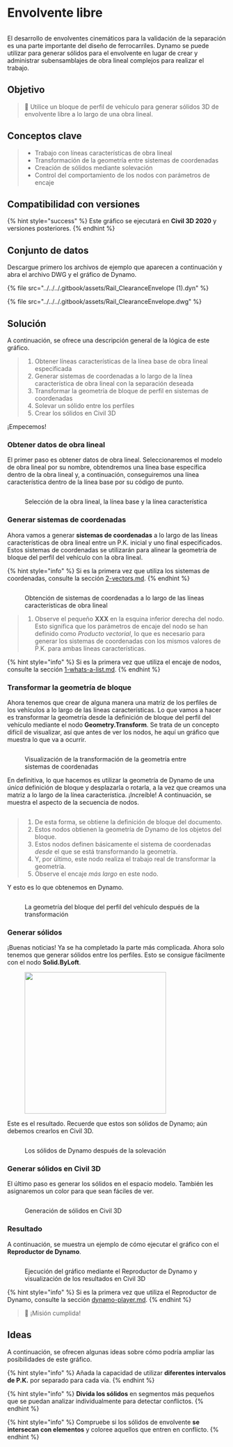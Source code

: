# Envolvente libre

<figure><img src="../../../.gitbook/assets/Rail_ClearanceEnvelope_Player.gif" alt=""><figcaption></figcaption></figure>

El desarrollo de envolventes cinemáticos para la validación de la separación es una parte importante del diseño de ferrocarriles. Dynamo se puede utilizar para generar sólidos para el envolvente en lugar de crear y administrar subensamblajes de obra lineal complejos para realizar el trabajo.

## Objetivo

> :dart: Utilice un bloque de perfil de vehículo para generar sólidos 3D de envolvente libre a lo largo de una obra lineal.

## Conceptos clave

> * Trabajo con líneas características de obra lineal
> * Transformación de la geometría entre sistemas de coordenadas
> * Creación de sólidos mediante solevación
> * Control del comportamiento de los nodos con parámetros de encaje

## Compatibilidad con versiones

{% hint style="success" %}
 Este gráfico se ejecutará en **Civil 3D 2020** y versiones posteriores. 
{% endhint %}

## Conjunto de datos

Descargue primero los archivos de ejemplo que aparecen a continuación y abra el archivo DWG y el gráfico de Dynamo.

{% file src="../../../.gitbook/assets/Rail_ClearanceEnvelope (1).dyn" %}

{% file src="../../../.gitbook/assets/Rail_ClearanceEnvelope.dwg" %}

## Solución

A continuación, se ofrece una descripción general de la lógica de este gráfico.

> 1. Obtener líneas características de la línea base de obra lineal especificada
> 2. Generar sistemas de coordenadas a lo largo de la línea característica de obra lineal con la separación deseada
> 3. Transformar la geometría de bloque de perfil en sistemas de coordenadas
> 4. Solevar un sólido entre los perfiles
> 5. Crear los sólidos en Civil 3D

¡Empecemos!

### Obtener datos de obra lineal

El primer paso es obtener datos de obra lineal. Seleccionaremos el modelo de obra lineal por su nombre, obtendremos una línea base específica dentro de la obra lineal y, a continuación, conseguiremos una línea característica dentro de la línea base por su código de punto.

<figure><img src="../../../.gitbook/assets/Rail_ClearanceEnvelope_GetCorridorData.png" alt=""><figcaption><p>Selección de la obra lineal, la línea base y la línea característica</p></figcaption></figure>

### Generar sistemas de coordenadas

Ahora vamos a generar **sistemas de coordenadas** a lo largo de las líneas características de obra lineal entre un P.K. inicial y uno final especificados. Estos sistemas de coordenadas se utilizarán para alinear la geometría de bloque del perfil del vehículo con la obra lineal.

{% hint style="info" %}
 Si es la primera vez que utiliza los sistemas de coordenadas, consulte la sección [2-vectors.md](../../../5\_essential\_nodes\_and\_concepts/5-2\_geometry-for-computational-design/2-vectors.md "mention"). 
{% endhint %}

<figure><img src="../../../.gitbook/assets/Rail_ClearanceEnvelope_CreateCoordinateSystems.png" alt=""><figcaption><p>Obtención de sistemas de coordenadas a lo largo de las líneas características de obra lineal</p></figcaption></figure>

> 1. Observe el pequeño **XXX** en la esquina inferior derecha del nodo. Esto significa que los parámetros de encaje del nodo se han definido como _Producto vectorial_, lo que es necesario para generar los sistemas de coordenadas con los mismos valores de P.K. para ambas líneas características.

{% hint style="info" %}
 Si es la primera vez que utiliza el encaje de nodos, consulte la sección [1-whats-a-list.md](../../../5\_essential\_nodes\_and\_concepts/5-4\_designing-with-lists/1-whats-a-list.md "mention"). 
{% endhint %}

### Transformar la geometría de bloque

Ahora tenemos que crear de alguna manera una matriz de los perfiles de los vehículos a lo largo de las líneas características. Lo que vamos a hacer es transformar la geometría desde la definición de bloque del perfil del vehículo mediante el nodo **Geometry.Transform**. Se trata de un concepto difícil de visualizar, así que antes de ver los nodos, he aquí un gráfico que muestra lo que va a ocurrir.

<figure><img src="../../../.gitbook/assets/Rail_ClearanceEnvelope_TransformAnimation.gif" alt=""><figcaption><p>Visualización de la transformación de la geometría entre sistemas de coordenadas</p></figcaption></figure>

En definitiva, lo que hacemos es utilizar la geometría de Dynamo de una _única_ definición de bloque y desplazarla o rotarla, a la vez que creamos una matriz a lo largo de la línea característica. ¡Increíble! A continuación, se muestra el aspecto de la secuencia de nodos.

<figure><img src="../../../.gitbook/assets/Rail_ClearanceEnvelope_Transform.png" alt=""><figcaption></figcaption></figure>

> 1. De esta forma, se obtiene la definición de bloque del documento.
> 2. Estos nodos obtienen la geometría de Dynamo de los objetos del bloque.
> 3. Estos nodos definen básicamente el sistema de coordenadas _desde_ el que se está transformando la geometría.
> 4. Y, por último, este nodo realiza el trabajo real de transformar la geometría.
> 5. Observe el encaje _más largo_ en este nodo.

Y esto es lo que obtenemos en Dynamo.

<figure><img src="../../../.gitbook/assets/Rail_ClearanceEnvelope_Dynamo_Profiles.png" alt=""><figcaption><p>La geometría del bloque del perfil del vehículo después de la transformación</p></figcaption></figure>

### Generar sólidos

¡Buenas noticias! Ya se ha completado la parte más complicada. Ahora solo tenemos que generar sólidos entre los perfiles. Esto se consigue fácilmente con el nodo **Solid.ByLoft**.

<figure><img src="../../../.gitbook/assets/Rail_PlaceTies_SolidByLoft.png" alt="" width="325"><figcaption></figcaption></figure>

Este es el resultado. Recuerde que estos son sólidos de Dynamo; aún debemos crearlos en Civil 3D.

<figure><img src="../../../.gitbook/assets/Rail_ClearanceEnvelope_Dynamo_Solids.png" alt=""><figcaption><p>Los sólidos de Dynamo después de la solevación</p></figcaption></figure>

### Generar sólidos en Civil 3D

El último paso es generar los sólidos en el espacio modelo. También les asignaremos un color para que sean fáciles de ver.

<figure><img src="../../../.gitbook/assets/Rail_ClearanceEnvelope_SolidsToC3D.png" alt=""><figcaption><p>Generación de sólidos en Civil 3D</p></figcaption></figure>

### Resultado

A continuación, se muestra un ejemplo de cómo ejecutar el gráfico con el **Reproductor de Dynamo**.

<figure><img src="../../../.gitbook/assets/Rail_ClearanceEnvelope_Player.gif" alt=""><figcaption><p>Ejecución del gráfico mediante el Reproductor de Dynamo y visualización de los resultados en Civil 3D</p></figcaption></figure>

{% hint style="info" %}
 Si es la primera vez que utiliza el Reproductor de Dynamo, consulte la sección [dynamo-player.md](../../dynamo-player.md "mention"). 
{% endhint %}

> :tada: ¡Misión cumplida!

## Ideas

A continuación, se ofrecen algunas ideas sobre cómo podría ampliar las posibilidades de este gráfico.

{% hint style="info" %}
 Añada la capacidad de utilizar **diferentes intervalos de P.K.** por separado para cada vía. 
{% endhint %}

{% hint style="info" %}
 **Divida los sólidos** en segmentos más pequeños que se puedan analizar individualmente para detectar conflictos. 
{% endhint %}

{% hint style="info" %}
 Compruebe si los sólidos de envolvente **se intersecan con elementos** y coloree aquellos que entren en conflicto. 
{% endhint %}
